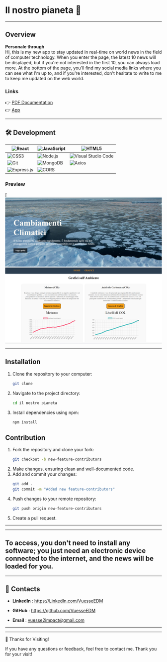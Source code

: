 


# Il nostro pianeta 🚀

---

## Overview

**Personale through**  
Hi, this is my new app to stay updated in real-time on world news in the field of computer technology. When you enter the page, the latest 10 news will be displayed, but if you're not interested in the first 10, you can always load more. At the bottom of the page, you'll find my social media links where you can see what I'm up to, and if you're interested, don't hesitate to write to me to keep me updated on the web world. 

### Links

👉 [PDF Documentation]()    
👉 [App](https://vuesseedm.github.io/il-nostro-pianeta/)      


---
 

## 🛠️  Development   

| ![React](https://img.shields.io/badge/React-20232A?style=for-the-badge&logo=react&logoColor=61DAFB) | ![JavaScript](https://img.shields.io/badge/JavaScript-323330?style=for-the-badge&logo=javascript&logoColor=F7DF1E) | ![HTML5](https://img.shields.io/badge/HTML5-E34F26?style=for-the-badge&logo=html5&logoColor=white) |
|----------------------------------------------------------------------------------------------------|---------------------------------------------------------------------------------------------------------|-----------------------------------------------------------------------------------------------|
| ![CSS3](https://img.shields.io/badge/CSS3-1572B6?style=for-the-badge&logo=css3&logoColor=white)    | ![Node.js](https://img.shields.io/badge/Node.js-43853D?style=for-the-badge&logo=node.js&logoColor=white) | ![Visual Studio Code](https://img.shields.io/badge/VS%20Code-0078D4?style=for-the-badge&logo=visualstudiocode&logoColor=white) |
| ![Git](https://img.shields.io/badge/Git-F05032?style=for-the-badge&logo=git&logoColor=white)       | ![MongoDB](https://img.shields.io/badge/MongoDB-47A248?style=for-the-badge&logo=mongodb&logoColor=white) | ![Axios](https://img.shields.io/badge/Axios-5A29E4?style=for-the-badge&logo=axios&logoColor=white) |
| ![Express.js](https://img.shields.io/badge/Express.js-000000?style=for-the-badge&logo=express&logoColor=white) | ![CORS](https://img.shields.io/badge/CORS-005571?style=for-the-badge&logo=fastify&logoColor=white) | |



### Preview
[
![Preview](https://raw.githubusercontent.com/VuesseEDM/il-nostro-pianeta/main/public/img/home.png)  
![Graph Page](https://raw.githubusercontent.com/VuesseEDM/il-nostro-pianeta/main/public/img/graph.png)

---

## Installation

1. Clone the repository to your computer:
    ```bash
    git clone 
    ```
2. Navigate to the project directory:
    ```bash
    cd il nostro pianeta
    ```
3. Install dependencies using npm:
    ```bash
    npm install
    ```

## Contribution

1. Fork the repository and clone your fork:
    ```bash
    git checkout -b new-feature-contributors
    ```
2. Make changes, ensuring clean and well-documented code.
3. Add and commit your changes:
    ```bash
    git add .
    git commit -m "Added new feature-contributors"
    ```
4. Push changes to your remote repository:
    ```bash
    git push origin new-feature-contributors
    ```
5. Create a pull request.

---
      
     
---          
 To access, you don't need to install any software; you just need an electronic device connected to the internet, and the news will be loaded for you.     
  ---
---
👋 **Contacts**  
---

- **LinkedIn**  : https://LinkedIn.com/VuesseEDM

- **GitHub**  : https://github.com/VuesseEDM

- **Email**  : vuesse2impact@gmail.com
---

---
 

🙌 Thanks for Visiting!

If you have any questions or feedback, feel free to contact me. Thank you for your visit!   
